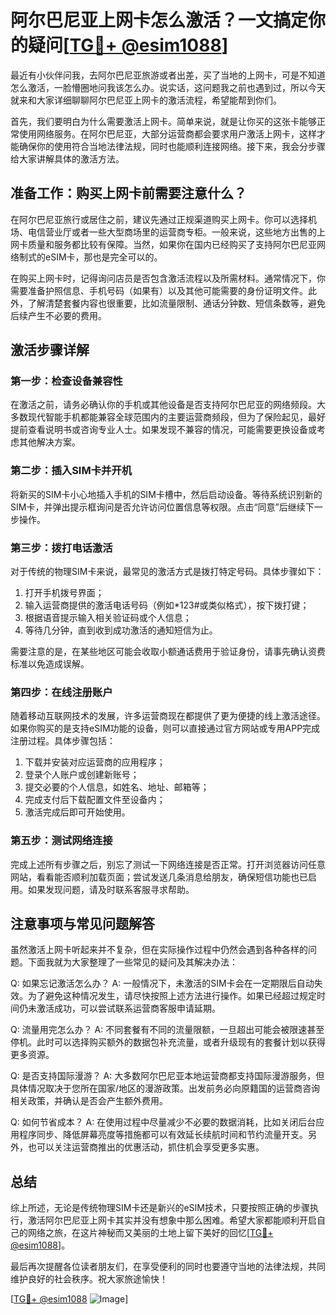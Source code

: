 # 阿尔巴尼亚上网卡怎么激活？一文搞定你的疑问[[TG💪+ @esim1088](https://t.me/s/esim1088)]

最近有小伙伴问我，去阿尔巴尼亚旅游或者出差，买了当地的上网卡，可是不知道怎么激活，一脸懵圈地问我该怎么办。说实话，这问题我之前也遇到过，所以今天就来和大家详细聊聊阿尔巴尼亚上网卡的激活流程，希望能帮到你们。

首先，我们要明白为什么需要激活上网卡。简单来说，就是让你买的这张卡能够正常使用网络服务。在阿尔巴尼亚，大部分运营商都会要求用户激活上网卡，这样才能确保你的使用符合当地法律法规，同时也能顺利连接网络。接下来，我会分步骤给大家讲解具体的激活方法。

## 准备工作：购买上网卡前需要注意什么？

在阿尔巴尼亚旅行或居住之前，建议先通过正规渠道购买上网卡。你可以选择机场、电信营业厅或者一些大型商场里的运营商专柜。一般来说，这些地方出售的上网卡质量和服务都比较有保障。当然，如果你在国内已经购买了支持阿尔巴尼亚网络制式的eSIM卡，那也是完全可以的。

在购买上网卡时，记得询问店员是否包含激活流程以及所需材料。通常情况下，你需要准备护照信息、手机号码（如果有）以及其他可能需要的身份证明文件。此外，了解清楚套餐内容也很重要，比如流量限制、通话分钟数、短信条数等，避免后续产生不必要的费用。

## 激活步骤详解

### 第一步：检查设备兼容性

在激活之前，请务必确认你的手机或其他设备是否支持阿尔巴尼亚的网络频段。大多数现代智能手机都能兼容全球范围内的主要运营商频段，但为了保险起见，最好提前查看说明书或咨询专业人士。如果发现不兼容的情况，可能需要更换设备或考虑其他解决方案。

### 第二步：插入SIM卡并开机

将新买的SIM卡小心地插入手机的SIM卡槽中，然后启动设备。等待系统识别新的SIM卡，并弹出提示框询问是否允许访问位置信息等权限。点击“同意”后继续下一步操作。

### 第三步：拨打电话激活

对于传统的物理SIM卡来说，最常见的激活方式是拨打特定号码。具体步骤如下：
1. 打开手机拨号界面；
2. 输入运营商提供的激活电话号码（例如*123#或类似格式），按下拨打键；
3. 根据语音提示输入相关验证码或个人信息；
4. 等待几分钟，直到收到成功激活的通知短信为止。

需要注意的是，在某些地区可能会收取小额通话费用于验证身份，请事先确认资费标准以免造成误解。

### 第四步：在线注册账户

随着移动互联网技术的发展，许多运营商现在都提供了更为便捷的线上激活途径。如果你购买的是支持eSIM功能的设备，则可以直接通过官方网站或专用APP完成注册过程。具体步骤包括：
1. 下载并安装对应运营商的应用程序；
2. 登录个人账户或创建新账号；
3. 提交必要的个人信息，如姓名、地址、邮箱等；
4. 完成支付后下载配置文件至设备内；
5. 激活完成后即可开始使用。

### 第五步：测试网络连接

完成上述所有步骤之后，别忘了测试一下网络连接是否正常。打开浏览器访问任意网站，看看能否顺利加载页面；尝试发送几条消息给朋友，确保短信功能也已启用。如果发现问题，请及时联系客服寻求帮助。

## 注意事项与常见问题解答

虽然激活上网卡听起来并不复杂，但在实际操作过程中仍然会遇到各种各样的问题。下面我就为大家整理了一些常见的疑问及其解决办法：

Q: 如果忘记激活怎么办？
A: 一般情况下，未激活的SIM卡会在一定期限后自动失效。为了避免这种情况发生，请尽快按照上述方法进行操作。如果已经超过规定时间仍未激活成功，可以尝试联系运营商客服申请延期。

Q: 流量用完怎么办？
A: 不同套餐有不同的流量限额，一旦超出可能会被限速甚至停机。此时可以选择购买额外的数据包补充流量，或者升级现有的套餐计划以获得更多资源。

Q: 是否支持国际漫游？
A: 大多数阿尔巴尼亚本地运营商都支持国际漫游服务，但具体情况取决于您所在国家/地区的漫游政策。出发前务必向原籍国的运营商咨询相关政策，并确认是否会产生额外费用。

Q: 如何节省成本？
A: 在使用过程中尽量减少不必要的数据消耗，比如关闭后台应用程序同步、降低屏幕亮度等措施都可以有效延长续航时间和节约流量开支。另外，也可以关注运营商推出的优惠活动，抓住机会享受更多实惠。

## 总结

综上所述，无论是传统物理SIM卡还是新兴的eSIM技术，只要按照正确的步骤执行，激活阿尔巴尼亚上网卡其实并没有想象中那么困难。希望大家都能顺利开启自己的网络之旅，在这片神秘而又美丽的土地上留下美好的回忆[[TG💪+ @esim1088](https://t.me/s/esim1088)]。

最后再次提醒各位读者朋友们，在享受便利的同时也要遵守当地的法律法规，共同维护良好的社会秩序。祝大家旅途愉快！

[[TG💪+ @esim1088](https://t.me/s/esim1088) ![Image](https://i.postimg.cc/4NQfJmqS/Snipaste-2025-05-13-00-14-12.png)]
